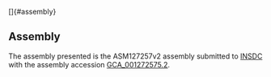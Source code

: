 []{#assembly}

Assembly
--------

The assembly presented is the ASM127257v2 assembly submitted to
[INSDC](http://www.insdc.org) with the assembly accession
[GCA\_001272575.2](http://www.ebi.ac.uk/ena/data/view/GCA_001272575.2).
